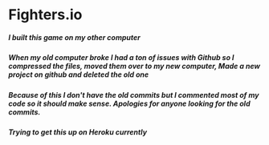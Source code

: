 # Fighters.io
##### I built this game on my other computer 
##### When my old computer broke I had a ton of issues with Github so I compressed the files, moved them over to my new computer, Made a new project on github and deleted the old one

##### Because of this I don't have the old commits but I commented most of my code so it should make sense.  Apologies for anyone looking for the old commits.

##### Trying to get this up on Heroku currently